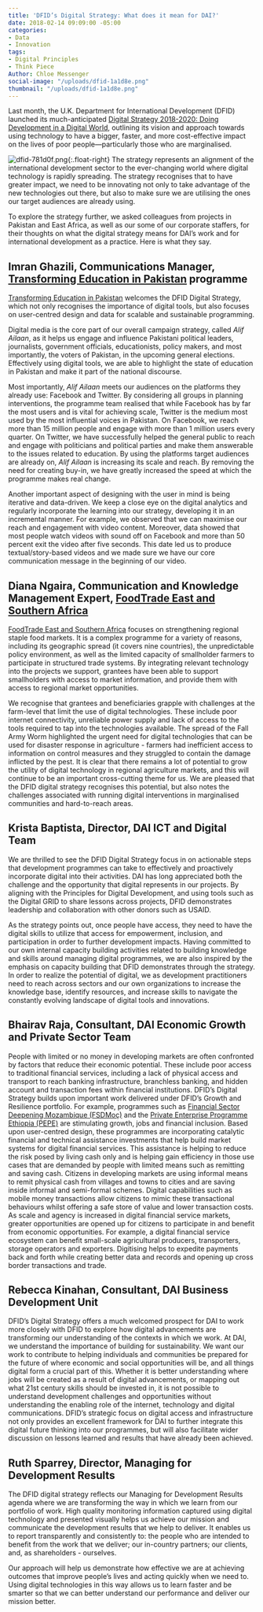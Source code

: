 ```yaml
---
title: 'DFID’s Digital Strategy: What does it mean for DAI?'
date: 2018-02-14 09:09:00 -05:00
categories:
- Data
- Innovation
tags:
- Digital Principles
- Think Piece
Author: Chloe Messenger
social-image: "/uploads/dfid-1a1d8e.png"
thumbnail: "/uploads/dfid-1a1d8e.png"
---
```


Last month, the U.K. Department for International Development (DFID) launched its much-anticipated [Digital Strategy 2018-2020: Doing Development in a Digital World](https://www.gov.uk/government/publications/dfid-digital-strategy-2018-to-2020-doing-development-in-a-digital-world), outlining its vision and approach towards using technology to have a bigger, faster, and more cost-effective impact on the lives of poor people—particularly those who are marginalised.

<!--more-->

![dfid-781d0f.png](/uploads/dfid-781d0f.png){:.float-right}
The strategy represents an alignment of the international development sector to the ever-changing world where digital technology is rapidly spreading. The strategy recognises that to have greater impact, we need to be innovating not only to take advantage of the new technologies out there, but also to make sure we are utilising the ones our target audiences are already using.

To explore the strategy further, we asked colleagues from projects in Pakistan and East Africa, as well as our some of our corporate staffers, for their thoughts on what the digital strategy means for DAI’s work and for international development as a practice. Here is what they say.

## Imran Ghazili, Communications Manager, [Transforming Education in Pakistan](https://www.dai.com/our-work/projects/pakistan-transforming-education-pakistan-tep) programme

[Transforming Education in Pakistan](http://www.alifailaan.pk/) welcomes the DFID Digital Strategy, which not only recognises the importance of digital tools, but also focuses on user-centred design and data for scalable and sustainable programming.

Digital media is the core part of our overall campaign strategy, called *Alif Ailaan*, as it helps us engage and influence Pakistani political leaders, journalists, government officials, educationists, policy makers, and most importantly, the voters of Pakistan, in the upcoming general elections. Effectively using digital tools, we are able to highlight the state of education in Pakistan and make it part of the national discourse.

Most importantly, *Alif Ailaan* meets our audiences on the platforms they already use: Facebook and Twitter. By considering all groups in planning interventions, the programme team realised that while Facebook has by far the most users and is vital for achieving scale, Twitter is the medium most used by the most influential voices in Pakistan. On Facebook, we reach more than 15 million people and engage with more than 1 million users every quarter. On Twitter, we have successfully helped the general public to reach and engage with politicians and political parties and make them answerable to the issues related to education. By using the platforms target audiences are already on, *Alif Ailaan* is increasing its scale and reach. By removing the need for creating buy-in, we have greatly increased the speed at which the programme makes real change.

Another important aspect of designing with the user in mind is being iterative and data-driven. We keep a close eye on the digital analytics and regularly incorporate the learning into our strategy, developing it in an incremental manner. For example, we observed that we can maximise our reach and engagement with video content. Moreover, data showed that most people watch videos with sound off on Facebook and more than 50 percent exit the video after five seconds. This date led us to produce textual/story-based videos and we made sure we have our core communication message in the beginning of our video.

## Diana Ngaira, Communication and Knowledge Management Expert, [FoodTrade East and Southern Africa](https://www.dai.com/our-work/projects/east-and-southern-africa-foodtrade-esa)

[FoodTrade East and Southern Africa](http://foodtradeesa.com/) focuses on strengthening regional staple food markets. It is a complex programme for a variety of reasons, including its geographic spread (it covers nine countries), the unpredictable policy environment, as well as the limited capacity of smallholder farmers to participate in structured trade systems. By integrating relevant technology into the projects we support, grantees have been able to support smallholders with access to market information, and provide them with access to regional market opportunities.

We recognise that grantees and beneficiaries grapple with challenges at the farm-level that limit the use of digital technologies. These include poor internet connectivity, unreliable power supply and lack of access to the tools required to tap into the technologies available. The spread of the Fall Army Worm highlighted the urgent need for digital technologies that can be used for disaster response in agriculture - farmers had inefficient access to information on control measures and they struggled to contain the damage inflicted by the pest. It is clear that there remains a lot of potential to grow the utility of digital technology in regional agriculture markets, and this will continue to be an important cross-cutting theme for us. We are pleased that the DFID digital strategy recognises this potential, but also notes the challenges associated with running digital interventions in marginalised communities and hard-to-reach areas.

## Krista Baptista, Director, DAI ICT and Digital Team

We are thrilled to see the DFID Digital Strategy focus in on actionable steps that development programmes can take to effectively and proactively incorporate digital into their activities.  DAI has long appreciated both the challenge and the opportunity that digital represents in our projects.  By aligning with the Principles for Digital Development, and using tools such as the Digital GRID to share lessons across projects, DFID demonstrates leadership and collaboration with other donors such as USAID.

As the strategy points out, once people have access, they need to have the digital skills to utilize that access for empowerment, inclusion, and participation in order to further development impacts.  Having committed to our own internal capacity building activities related to building knowledge and skills around managing digital programmes, we are also inspired by the emphasis on capacity building that DFID demonstrates through the strategy.  In order to realize the potential of digital, we as development practitioners need to reach across sectors and our own organizations to increase the knowledge base, identify resources, and increase skills to navigate the constantly evolving landscape of digital tools and innovations.

## Bhairav Raja, Consultant, DAI Economic Growth and Private Sector Team

People with limited or no money in developing markets are often confronted by factors that reduce their economic potential. These include poor access to traditional financial services, including a lack of physical access and transport to reach banking infrastructure, branchless banking, and hidden account and transaction fees within financial institutions. DFID’s Digital Strategy builds upon important work delivered under DFID’s Growth and Resilience portfolio. For example, programmes such as [Financial Sector Deepening Mozambique (FSDMoç)](http://fsdmoc.com/) and the [Private Enterprise Programme Ethiopia (PEPE)](https://www.dai.com/our-work/projects/ethiopia-private-enterprise-programme-ethiopia-pepe) are stimulating growth, jobs and financial inclusion. Based upon user-centred design, these programmes are incorporating catalytic financial and technical assistance investments that help build market systems for digital financial services. This assistance is helping to reduce the risk posed by living cash only and is helping gain efficiency in those use cases that are demanded by people with limited means such as remitting and saving cash. Citizens in developing markets are using informal means to remit physical cash from villages and towns to cities and are saving inside informal and semi-formal schemes. Digital capabilities such as mobile money transactions allow citizens to mimic these transactional behaviours whilst offering a safe store of value and lower transaction costs. As scale and agency is increased in digital financial service markets, greater opportunities are opened up for citizens to participate in and benefit from economic opportunities. For example, a digital financial service ecosystem can benefit small-scale agricultural producers, transporters, storage operators and exporters. Digitising helps to expedite payments back and forth while creating better data and records and opening up cross border transactions and trade.

## Rebecca Kinahan, Consultant, DAI Business Development Unit

DFID’s Digital Strategy offers a much welcomed prospect for DAI to work more closely with DFID to explore how digital advancements are transforming our understanding of the contexts in which we work. At DAI, we understand the importance of building for sustainability. We want our work to contribute to helping individuals and communities be prepared for the future of where economic and social opportunities will be, and all things digital form a crucial part of this. Whether it is better understanding where jobs will be created as a result of digital advancements, or mapping out what 21st century skills should be invested in, it is not possible to understand development challenges and opportunities without understanding the enabling role of the internet, technology and digital communications. DFID’s strategic focus on digital access and infrastructure not only provides an excellent framework for DAI to further integrate this digital future thinking into our programmes, but will also facilitate wider discussion on lessons learned and results that have already been achieved.

## Ruth Sparrey, Director, Managing for Development Results

The DFID digital strategy reflects our Managing for Development Results agenda where we are transforming the way in which we learn from our portfolio of work.  High quality monitoring information captured using digital technology and presented visually helps us achieve our mission and communicate the development results that we help to deliver. It enables us to report transparently and consistently to: the people who are intended to benefit from the work that we deliver; our in-country partners; our clients, and, as shareholders - ourselves.

Our approach will help us demonstrate how effective we are at achieving outcomes that improve people’s lives and acting quickly when we need to. Using digital technologies in this way allows us to learn faster and be smarter so that we can better understand our performance and deliver our mission better.